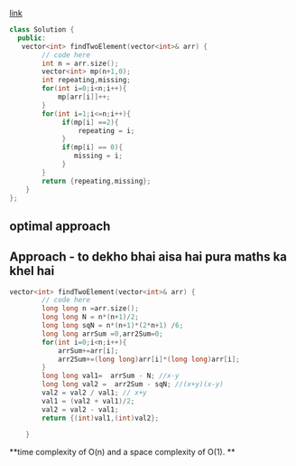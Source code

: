  [link](https://www.geeksforgeeks.org/problems/find-missing-and-repeating2512/1?page=1&difficulty%5B%5D=1&category%5B%5D=Arrays&sortBy=submissions)



```cpp
class Solution {
  public:
   vector<int> findTwoElement(vector<int>& arr) {
        // code here
        int n = arr.size();
        vector<int> mp(n+1,0);
        int repeating,missing;
        for(int i=0;i<n;i++){
            mp[arr[i]]++;
        }
        for(int i=1;i<=n;i++){
             if(mp[i] ==2){
                 repeating = i;
             }
             if(mp[i] == 0){
                missing = i;
             }
        }
        return {repeating,missing};
    }
};

```
## optimal approach
## Approach - to dekho bhai aisa hai pura maths ka khel hai 
```cpp
vector<int> findTwoElement(vector<int>& arr) {
        // code here
        long long n =arr.size();
        long long N = n*(n+1)/2;
        long long sqN = n*(n+1)*(2*n+1) /6;
        long long arrSum =0,arr2Sum=0;
        for(int i=0;i<n;i++){
            arrSum+=arr[i];
            arr2Sum+=(long long)arr[i]*(long long)arr[i];
        }
        long long val1=  arrSum - N; //x-y
        long long val2 =  arr2Sum - sqN; //(x+y)(x-y)
        val2 = val2 / val1; // x+y
        val1 = (val2 + val1)/2;
        val2 = val2 - val1;
        return {(int)val1,(int)val2};
        
    }
```
**time complexity of O(n) and a space complexity of O(1). **
